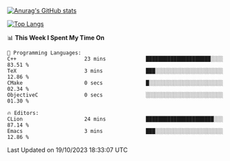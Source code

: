 [![Anurag's GitHub stats](https://github-readme-stats.vercel.app/api?username=wugouzi&count_private=true)](https://github.com/anuraghazra/github-readme-stats)

[![Top Langs](https://github-readme-stats.vercel.app/api/top-langs/?username=wugouzi&layout=compact&count_private=true&hide=html)](https://github.com/anuraghazra/github-readme-stats)

<!--START_SECTION:waka-->
📊 **This Week I Spent My Time On** 

```text
💬 Programming Languages: 
C++                      23 mins             █████████████████████░░░░   83.51 % 
TeX                      3 mins              ███░░░░░░░░░░░░░░░░░░░░░░   12.86 % 
CMake                    0 secs              █░░░░░░░░░░░░░░░░░░░░░░░░   02.34 % 
ObjectiveC               0 secs              ░░░░░░░░░░░░░░░░░░░░░░░░░   01.30 % 

🔥 Editors: 
CLion                    24 mins             ██████████████████████░░░   87.14 % 
Emacs                    3 mins              ███░░░░░░░░░░░░░░░░░░░░░░   12.86 % 
```


 Last Updated on 19/10/2023 18:33:07 UTC
<!--END_SECTION:waka-->

<!--
**wugouzi/wugouzi** is a ✨ _special_ ✨ repository because its `README.md` (this file) appears on your GitHub profile.

Here are some ideas to get you started:

- 🔭 I’m currently working on ...
- 🌱 I’m currently learning ...
- 👯 I’m looking to collaborate on ...
- 🤔 I’m looking for help with ...
- 💬 Ask me about ...
- 📫 How to reach me: ...
- 😄 Pronouns: ...
- ⚡ Fun fact: ...
-->
